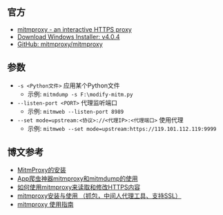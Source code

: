 ## 官方
* [mitmproxy - an interactive HTTPS proxy](https://mitmproxy.org/)
* [Download Windows Installer: v4.0.4](https://snapshots.mitmproxy.org/4.0.4/mitmproxy-4.0.4-windows-installer.exe)
* [GitHub: mitmproxy/mitmproxy](https://github.com/mitmproxy/mitmproxy)

## 参数
* `-s <Python文件>` 应用某个Python文件
   - 示例: `mitmdump -s F:\modify-mitm.py`
* `--listen-port <PORT>` 代理监听端口
   - 示例: `mitmweb --listen-port 8989`
* `--set mode=upstream:<协议>://<代理IP>:<代理端口>` 使用代理
   - 示例: `mitmweb --set mode=upstream:https://119.101.112.119:9999`

## 博文参考
* [MitmProxy的安装](https://germey.gitbooks.io/python3webspider/1.7.2-MitmProxy的安装.html)
* [App爬虫神器mitmproxy和mitmdump的使用](https://juejin.im/post/5ac9ea6d518825364001b5b9)
* [如何使用mitmproxy来读取和修改HTTPS内容](https://zhuanlan.zhihu.com/p/29466524)
* [mitmproxy安装与使用 （抓包，中间人代理工具、支持SSL）](https://www.jianshu.com/p/0cc558a8d6a2)
* [mitmproxy 使用指南](https://foofish.net/mitmproxy-toturial.html)